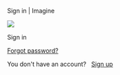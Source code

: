 Sign in | Imagine 
 


 


![](https://imagine-egypt.net/files/system/_file67d8c398d87fb-site-logo.png)

Sign in

[Forgot password?](https://imagine-egypt.net/index.php/signin/request_reset_password)

You don't have an account?   [Sign up](https://imagine-egypt.net/index.php/signup)